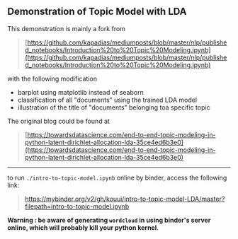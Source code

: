 ## Demonstration of Topic Model with LDA

This demonstration is mainly a fork from 

> [https://github.com/kapadias/mediumposts/blob/master/nlp/published_notebooks/Introduction%20to%20Topic%20Modeling.ipynb](https://github.com/kapadias/mediumposts/blob/master/nlp/published_notebooks/Introduction%20to%20Topic%20Modeling.ipynb)

with the following modification

- barplot using matplotlib instead of seaborn
- classification of all "documents" using the trained LDA model
- illustration of the title of "documents" belonging toa specific topic

The original blog could be found at 

> [https://towardsdatascience.com/end-to-end-topic-modeling-in-python-latent-dirichlet-allocation-lda-35ce4ed6b3e0](https://towardsdatascience.com/end-to-end-topic-modeling-in-python-latent-dirichlet-allocation-lda-35ce4ed6b3e0)

---

to run `./intro-to-topic-model.ipynb` online by binder, access the following link:

> [https://mybinder.org/v2/gh/kouui/intro-to-topic-model-LDA/master?filepath=intro-to-topic-model.ipynb
](https://mybinder.org/v2/gh/kouui/intro-to-topic-model-LDA/master?filepath=intro-to-topic-model.ipynb
)

**Warning : be aware of generating `wordcloud` in using binder's server online, which will probably kill your python kernel**.
